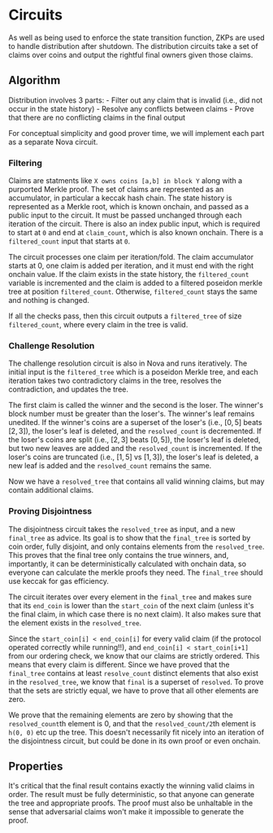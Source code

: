 # Circuits

As well as being used to enforce the state transition function, ZKPs are used to handle distribution after shutdown.
The distribution circuits take a set of claims over coins and output the rightful final owners given those claims.

## Algorithm

Distribution involves 3 parts:
    - Filter out any claim that is invalid (i.e., did not occur in the state history)
    - Resolve any conflicts between claims
    - Prove that there are no conflicting claims in the final output

For conceptual simplicity and good prover time, we will implement each part as a separate Nova circuit.

### Filtering

Claims are statments like `X owns coins [a,b] in block Y` along with a purported Merkle proof.
The set of claims are represented as an accumulator, in particular a keccak hash chain.
The state history is represented as a Merkle root, which is known onchain, and passed as a public input to the circuit. It must be passed unchanged through each iteration of the circuit.
There is also an index public input, which is required to start at `0` and end at `claim_count`, which is also known onchain.
There is a `filtered_count` input that starts at `0`.

The circuit processes one claim per iteration/fold. The claim accumulator starts at 0, one claim is added per iteration, and it must end with the right onchain value.
If the claim exists in the state history, the `filtered_count` variable is incremented and the claim is added to a filtered poseidon merkle tree at position `filtered_count`. Otherwise, `filtered_count` stays the same and nothing is changed.

If all the checks pass, then this circuit outputs a `filtered_tree` of size `filtered_count`, where every claim in the tree is valid.

### Challenge Resolution

The challenge resolution circuit is also in Nova and runs iteratively. The initial input is the `filtered_tree` which is a poseidon Merkle tree, and each iteration takes two contradictory claims in the tree, resolves the contradiction, and updates the tree.

The first claim is called the winner and the second is the loser. The winner's block number must be greater than the loser's. The winner's leaf remains unedited. If the winner's coins are a superset of the loser's (i.e., $[0,5]$ beats $[2,3]$), the loser's leaf is deleted, and the `resolved_count` is decremented. If the loser's coins are split (i.e., $[2,3]$ beats $[0,5]$), the loser's leaf is deleted, but two new leaves are added and the `resolved_count` is incremented. If the loser's coins are truncated (i.e., $[1,5]$ vs $[1,3]$), the loser's leaf is deleted, a new leaf is added and the `resolved_count` remains the same.

Now we have a `resolved_tree` that contains all valid winning claims, but may contain additional claims.

### Proving Disjointness

The disjointness circuit takes the `resolved_tree` as input, and a new `final_tree` as advice. Its goal is to show that the `final_tree` is sorted by coin order, fully disjoint, and only contains elements from the `resolved_tree`. This proves that the final tree only contains the true winners, and, importantly, it can be deterministically calculated with onchain data, so everyone can calculate the merkle proofs they need. The `final_tree` should use keccak for gas efficiency.

The circuit iterates over every element in the `final_tree` and makes sure that its `end_coin` is lower than the `start_coin` of the next claim (unless it's the final claim, in which case there is no next claim). It also makes sure that the element exists in the `resolved_tree`.

Since the `start_coin[i] < end_coin[i]` for every valid claim (if the protocol operated correctly while running!!), and `end_coin[i] < start_coin[i+1]` from our ordering check, we know that our claims are strictly ordered. This means that every claim is different. Since we have proved that the `final_tree` contains at least `resolve_count` distinct elements that also exist in the `resolved_tree`, we know that `final` is a superset of `resolved`. To prove that the sets are strictly equal, we have to prove that all other elements are zero.

We prove that the remaining elements are zero by showing that the `resolved_count`th element is 0, and that the `resolved_count/2`th element is `h(0, 0)` etc up the tree. This doesn't necessarily fit nicely into an iteration of the disjointness circuit, but could be done in its own proof or even onchain.

## Properties

It's critical that the final result contains exactly the winning valid claims in order. The result must be fully deterministic, so that anyone can generate the tree and appropriate proofs. The proof must also be unhaltable in the sense that adversarial claims won't make it impossible to generate the proof.